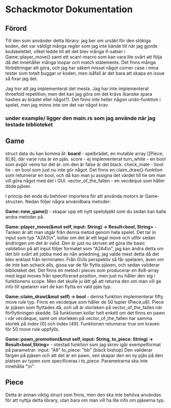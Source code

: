 # Schackmotor Dokumentation
## Förord ##

Till den som använder detta library: jag ber om ursäkt för den stökiga koden, det var väldigt många regler som jag inte kände till när jag gjorde kodskelettet, vilket ledde till att det blev många if-satser
i Game::player_move() samt ett scan!-macro som kan vara lite svårt att följa då det innehåller många loopar och match statements. Det finns många förbättringar att göra, och jag har säkert missat något corner case i mina tester 
som totalt buggar ur koden, men isåfall är det bara att skapa en issue så fixar jag det.

Jag tror att jag implementerat det mesta. Jag har inte implementerat threefold repetition, men det kan jag göra om det krävs (kanske spara hashes av brädet eller något?). Det finns inte heller någon undo-funktion i spelet, men jag minns inte om det var något krav.

### **under example/ ligger den main.rs som jag använde när jag testade biblioteket**


## Game

struct data du kan komma åt:
**board** - spelbrädet, en mutable array [[Piece; 8];8], där varje ruta är en pjäs.
score - ej implementerat
turn_white - en bool som avgör vems tur det är. om den är false är det black.
check_mate - bool
tie - en bool som just nu inte gör något. Det finns en claim_draw()-funktion som returnerar en bool, och då kan man ju assigna det värdet till tie om man vill göra något med det i GUI. 
vector_of_the_fallen - en vecdeque som håller döda pjäser. 
 
I princip det enda du behöver importera för att använda motorn är Game-structen. Nedan följer några användbara metoder:

**Game::new_game()** - skapar upp ett nytt spelobjekt som du sedan kan kalla andra metoder på.

**Game::player_move(&mut self, input: String) -> Result<bool, String>** - Tanken är att man utgår från denna metod genom hela spelet. Det tar in input som typ "A2A3\n", kollar om det är ett legal move och utför
sedan ändringen om det är valid. Den är just nu skriven att göra lite basic validation på att input följer formatet som "A2A4\n", jag kan ändra detta om det blir svårt att jobba med av nån anledning, jag valde mest detta då det blev enklast från terminalen. Från GUIs perspektiv så får spelaren, även om de inte kan schack alls, gissa
var de får flytta pjäsen, och sedan validerar biblioteket det. Det finns en metod i pieces som producerar en 8x8-array med legal moves från specificerad position, men just nu håller den sig i funktionens scope.
Men det skulle ju lätt gå att returna den om man vill ge info till spelaren vart de kan flytta en vald pjäs typ.

**Game::claim_draw(&mut self) -> bool** - denna funktion implementerar fifty move rule typ. Finns en vecdeque som håller de 50 tupler (Piece,u8). Piece är pjäsen som flyttades då, och u8 är storleken på
vector_of_the_fallen när förflyttningen skedde. Så funktionen kollar helt enkelt om det finns en pawn i vår vecdeque, samt om storleken på vector_of_the_fallen har samma storlek på index [0] och index [49].
Funktionen returnerar true om kraven för 50 move rule uppfylls.

**Game::pawn_promotion(&mut self, input: String, to_piece: String) -> Result<bool,String>** - otestad funktion som jag skrev igår
exempelformat på parametrar:
input: "A8"
to_piece: "bb" (black bishop)
Den validerar färgen på pjäsen och att det är en pawn, sen skapar den en ny pjäs på den platsen av typen som specificeras i to_piece. Parametrarna ska inte innehålla "\n"

## Piece

Detta är annan viktig struct som finns, men den ska inte behöva användas för att nyttja detta library, utan bara om man vill ha lite info om pjäserna typ. 
